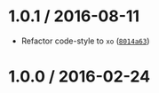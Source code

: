 <!--remark setext-->

<!--lint disable no-multiple-toplevel-headings-->

1.0.1 / 2016-08-11
==================

*   Refactor code-style to `xo` ([`8014a63`](https://github.com/wooorm/css-declarations/commit/8014a63))

1.0.0 / 2016-02-24
==================
